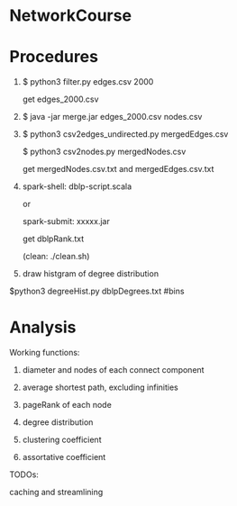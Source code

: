 # NetworkCourse

# Procedures

1. $ python3 filter.py edges.csv 2000 

    get edges_2000.csv
    
2. $ java -jar merge.jar edges_2000.csv nodes.csv

3. $ python3 csv2edges_undirected.py mergedEdges.csv

   $ python3 csv2nodes.py mergedNodes.csv
   
   get mergedNodes.csv.txt and  mergedEdges.csv.txt
   
4. spark-shell: dblp-script.scala
   
   or
   
   spark-submit: xxxxx.jar
   
   get dblpRank.txt
   
   (clean: ./clean.sh)
   
5. draw histgram of degree distribution
 
  $python3 degreeHist.py dblpDegrees.txt #bins
   

# Analysis

Working functions: 

1. diameter and nodes of each connect component

2. average shortest path, excluding infinities

3. pageRank of each node

4. degree distribution

5. clustering coefficient

6. assortative coefficient

TODOs:

caching and streamlining